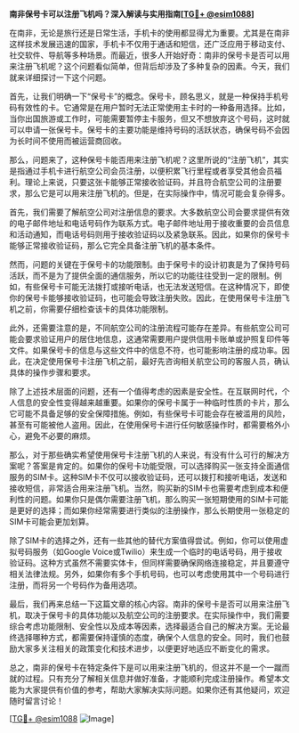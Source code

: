 **南非保号卡可以注册飞机吗？深入解读与实用指南[[TG💪+ @esim1088](https://t.me/s/esim1088)]**

在南非，无论是旅行还是日常生活，手机卡的使用都显得尤为重要。尤其是在南非这样技术发展迅速的国家，手机卡不仅用于通话和短信，还广泛应用于移动支付、社交软件、导航等多种场景。而最近，很多人开始好奇：南非的保号卡是否可以用来注册飞机呢？这个问题看似简单，但背后却涉及了多种复杂的因素。今天，我们就来详细探讨一下这个问题。

首先，让我们明确一下“保号卡”的概念。保号卡，顾名思义，就是一种保持手机号码有效性的卡。它通常是在用户暂时无法正常使用主卡时的一种备用选择。比如，当你出国旅游或工作时，可能需要暂停主卡服务，但又不想放弃这个号码，这时就可以申请一张保号卡。保号卡的主要功能是维持号码的活跃状态，确保号码不会因为长时间不使用而被运营商回收。

那么，问题来了，这种保号卡能否用来注册飞机呢？这里所说的“注册飞机”，其实是指通过手机卡进行航空公司会员注册，以便积累飞行里程或者享受其他会员福利。理论上来说，只要这张卡能够正常接收验证码，并且符合航空公司的注册要求，那么它是可以用来注册飞机的。但是，在实际操作中，情况可能会复杂得多。

首先，我们需要了解航空公司对注册信息的要求。大多数航空公司会要求提供有效的电子邮件地址和电话号码作为联系方式。电子邮件地址用于接收重要的会员信息和活动通知，而电话号码则用于接收验证码以及紧急联系。因此，如果你的保号卡能够正常接收验证码，那么它完全具备注册飞机的基本条件。

然而，问题的关键在于保号卡的功能限制。由于保号卡的设计初衷是为了保持号码活跃，而不是为了提供全面的通信服务，所以它的功能往往受到一定的限制。例如，有些保号卡可能无法拨打或接听电话，也无法发送短信。在这种情况下，即使你的保号卡能够接收验证码，也可能会导致注册失败。因此，在使用保号卡注册飞机之前，你需要仔细检查该卡的具体功能限制。

此外，还需要注意的是，不同航空公司的注册流程可能存在差异。有些航空公司可能会要求验证用户的居住地信息，这通常需要用户提供信用卡账单或护照复印件等文件。如果保号卡的信息与这些文件中的信息不符，也可能影响注册的成功率。因此，在决定使用保号卡注册飞机之前，最好先咨询相关航空公司的客服人员，确认具体的操作步骤和要求。

除了上述技术层面的问题，还有一个值得考虑的因素是安全性。在互联网时代，个人信息的安全性变得越来越重要。如果你的保号卡属于一种临时性质的卡片，那么它可能不具备足够的安全保障措施。例如，有些保号卡可能会存在被滥用的风险，甚至有可能被他人盗用。因此，在使用保号卡进行任何敏感操作时，都需要格外小心，避免不必要的麻烦。

那么，对于那些确实希望使用保号卡注册飞机的人来说，有没有什么可行的解决方案呢？答案是肯定的。如果你的保号卡功能受限，可以选择购买一张支持全面通信服务的SIM卡。这种SIM卡不仅可以接收验证码，还可以拨打和接听电话，发送和接收短信，非常适合用来注册飞机。当然，购买新的SIM卡也需要考虑到成本和便利性的问题。如果你只是偶尔需要注册飞机，那么购买一张短期使用的SIM卡可能是更好的选择；而如果你经常需要进行类似的注册操作，那么长期使用一张稳定的SIM卡可能会更加划算。

除了SIM卡的选择之外，还有一些其他的替代方案值得尝试。例如，你可以使用虚拟号码服务（如Google Voice或Twilio）来生成一个临时的电话号码，用于接收验证码。这种方式虽然不需要实体卡，但同样需要确保网络连接稳定，并且要遵守相关法律法规。另外，如果你有多个手机号码，也可以考虑使用其中一个号码进行注册，而将另一个号码作为备用选项。

最后，我们再来总结一下这篇文章的核心内容。南非的保号卡是否可以用来注册飞机，取决于保号卡的具体功能以及航空公司的注册要求。在实际操作中，我们需要综合考虑功能限制、安全性以及成本等因素，选择最适合自己的解决方案。无论最终选择哪种方式，都需要保持谨慎的态度，确保个人信息的安全。同时，我们也鼓励大家多关注相关的政策变化和技术进步，以便更好地适应不断变化的需求。

总之，南非的保号卡在特定条件下是可以用来注册飞机的，但这并不是一个一蹴而就的过程。只有充分了解相关信息并做好准备，才能顺利完成注册操作。希望本文能为大家提供有价值的参考，帮助大家解决实际问题。如果你还有其他疑问，欢迎随时留言讨论！

[[TG💪+ @esim1088](https://t.me/s/esim1088) ![Image](https://i.postimg.cc/4NQfJmqS/Snipaste-2025-05-13-00-14-12.png)]